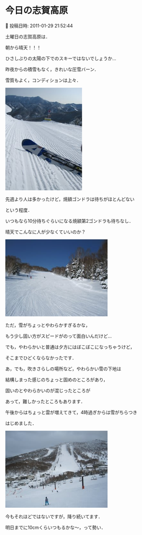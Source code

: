 # 今日の志賀高原

📅 投稿日時: 2011-01-29 21:52:44

土曜日の志賀高原は．





朝から晴天！！！


ひさしぶりの太陽の下でのスキーではないでしょうか…


昨夜からの積雪もなく，きれいな圧雪バーン．


雪質もよく，コンディションは上々．




![b6880e1ddd85e4dfa1366cd6eff84d35.jpg](images/b6880e1ddd85e4dfa1366cd6eff84d35.jpg)







先週より人は多かったけど，焼額ゴンドラは待ちがほとんどない


という程度．


いつもなら10分待ちぐらいになる焼額第2ゴンドラも待ちなし．


晴天でこんなに人が少なくていいのか？




![a59cc0bd49bde1d6c899c8d4d37a18db.jpg](images/a59cc0bd49bde1d6c899c8d4d37a18db.jpg)







ただ，雪がちょっとやわらかすぎるかな，


もう少し固い方がスピードがのって面白いんだけど…


でも，やわらかいと普通は夕方にはぼこぼこになっちゃうけど，


そこまでひどくならなかったです．





あ，でも，吹きさらしの場所など，やわらかい雪の下地は


結構しまった感じのちょっと固めのところがあり，


固いのとやわらかいのが混じったところが


あって，難しかったところもあります．





午後からはちょっと雲が増えてきて，4時過ぎからは雪がちらつき


はじめました．




![361d9adc46459250044bea78b4c376df.jpg](images/361d9adc46459250044bea78b4c376df.jpg)







今もそれほどではないですが，降り続いてます．


明日までに10cmくらいつもるかな～，って勢い．

